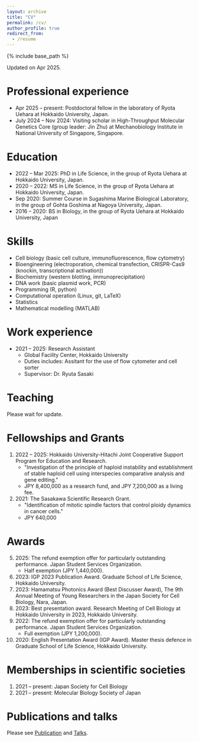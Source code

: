 ```yaml
---
layout: archive
title: "CV"
permalink: /cv/
author_profile: true
redirect_from:
  - /resume
---
```


{% include base_path %}

Updated on Apr 2025.

Professional experience
======
- Apr 2025 – present: Postdoctoral fellow in the laboratory of Ryota Uehara at Hokkaido University, Japan.
- July 2024 – Nov 2024: Visiting scholar in High-Throughput Molecular Genetics Core (group leader: Jin Zhu) at Mechanobiology Institute in National University of Singapore, Singapore.

Education
======
- 2022 – Mar 2025: PhD in Life Science, in the group of Ryota Uehara at Hokkaido University, Japan.
- 2020 – 2022: MS in Life Science, in the group of Ryota Uehara at Hokkaido University, Japan.
- Sep 2020: Summer Course in Sugashima Marine Biological Laboratory, in the group of Gohta Goshima at Nagoya University, Japan.
- 2016 – 2020: BS in Biology, in the group of Ryota Uehara at Hokkaido University, Japan
 
Skills
======
- Cell biology (basic cell culture, immunofluorescence, flow cytometry)
- Bioengineering (electroporation, chemical transfection, CRISPR-Cas9 (knockin, transcriptional activation))
- Biochemistry (western blotting, immunoprecipitation)
- DNA work (basic plasmid work, PCR)
- Programming (R, python)
- Computational operation (Linux, git, LaTeX)
- Statistics
- Mathematical modelling (MATLAB)

Work experience
======
- 2021 – 2025: Research Assistant
  - Global Facility Center, Hokkaido University
  - Duties includes: Assitant for the use of flow cytometer and cell sorter
  - Supervisor: Dr. Ryuta Sasaki

Teaching
======
Please wait for update.

Fellowships and Grants
======
1. 2022 – 2025: Hokkaido University-Hitachi Joint Cooperative Support Program for Education and Research.
    - "Investigation of the principle of haploid instability and establishment of stable haploid cell using interspecies comparative analysis and gene editing."
    - JPY 8,400,000 as a research fund, and JPY 7,200,000 as a living fee.
1. 2021: The Sasakawa Scientific Research Grant.
    - "Identification of mitotic spindle factors that control ploidy dynamics in cancer cells."
    - JPY 640,000 

Awards
======
5. 2025: The refund exemption offer for particularly outstanding performance. Japan Student Services Organization.
    - Half exemption (JPY 1,440,000).
1. 2023: IGP 2023 Publication Award. Graduate School of Life Science, Hokkaido University.
2. 2023: Hamamatsu Photonics Award (Best Discusser Award), The 9th Annual Meeting of Young Researchers in the Japan Society for Cell Biology, Nara, Japan.
3. 2023: Best presentation award. Research Meeting of Cell Biology at Hokkaido University in 2023, Hokkaido University.
5. 2022: The refund exemption offer for particularly outstanding performance. Japan Student Services Organization.
    - Full exemption (JPY 1,200,000).
7. 2020: English Presentation Award (IGP Award). Master thesis defence in Graduate School of Life Science, Hokkaido University.

Memberships in scientific societies
======
1. 2021 – present: Japan Society for Cell Biology
1. 2021 – present: Molecular Biology Society of Japan

Publications and talks
======
Please see [Publication](/publications/) and [Talks](/talks/).
